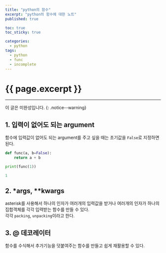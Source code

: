 ```yaml
---
title: "python의 함수"
excerpt: "python의 함수에 대한 노트"
published: true

toc: true
toc_sticky: true

categories:
  - python
tags:
  - python
  - func
  - incomplete
---
```

# {{ page.excerpt }}
---
이 글은 미완성입니다.
{: .notice--warning}

## 1. 입력이 없어도 되는 argument
함수에 입력값이 없어도 되는 argument를 주고 싶을 때는 초기값을 `False`로 지정하면 된다.  

```python
def func(a, b=False):
    return a + b

print(func(1))
```

```powershell
1
```

## 2. *args, **kwargs
asterisk를 사용해서 하나의 인자가 여러개의 입력값을 받거나 여러개의 인자가 하나의 집합객체를 각각 입력받는 함수를 만들 수 있다.  
각각 `packing`, `unpacking`이라고 한다.  

## 3. @ 데코레이터
함수를 수식해서 추가기능을 덧붙여주는 함수를 만들고 쉽게 재활용할 수 있다.  